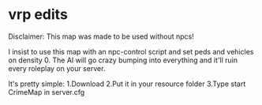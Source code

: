 # vrp edits

Disclaimer: This map was made to be used without npcs!

I insist to use this map with an npc-control script and set peds and vehicles on density 0. The AI will go crazy bumping into everything and it'll ruin every roleplay on your server.


It's pretty simple:
1.Download
2.Put it in your resource folder
3.Type start CrimeMap in server.cfg



